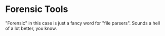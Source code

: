 Forensic Tools
==============

"Forensic" in this case is just a fancy word for "file parsers". Sounds a hell of a lot better, you know.
